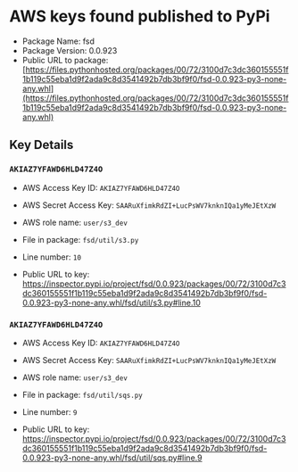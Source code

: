 # AWS keys found published to PyPi

* Package Name: fsd
* Package Version: 0.0.923
* Public URL to package: [https://files.pythonhosted.org/packages/00/72/3100d7c3dc360155551f1b119c55eba1d9f2ada9c8d3541492b7db3bf9f0/fsd-0.0.923-py3-none-any.whl](https://files.pythonhosted.org/packages/00/72/3100d7c3dc360155551f1b119c55eba1d9f2ada9c8d3541492b7db3bf9f0/fsd-0.0.923-py3-none-any.whl)

## Key Details

### `AKIAZ7YFAWD6HLD47Z4O`

* AWS Access Key ID: `AKIAZ7YFAWD6HLD47Z4O`
* AWS Secret Access Key: `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` 
* AWS role name: `user/s3_dev`
* File in package: `fsd/util/s3.py`
* Line number: `10`

* Public URL to key: https://inspector.pypi.io/project/fsd/0.0.923/packages/00/72/3100d7c3dc360155551f1b119c55eba1d9f2ada9c8d3541492b7db3bf9f0/fsd-0.0.923-py3-none-any.whl/fsd/util/s3.py#line.10



### `AKIAZ7YFAWD6HLD47Z4O`

* AWS Access Key ID: `AKIAZ7YFAWD6HLD47Z4O`
* AWS Secret Access Key: `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` 
* AWS role name: `user/s3_dev`
* File in package: `fsd/util/sqs.py`
* Line number: `9`

* Public URL to key: https://inspector.pypi.io/project/fsd/0.0.923/packages/00/72/3100d7c3dc360155551f1b119c55eba1d9f2ada9c8d3541492b7db3bf9f0/fsd-0.0.923-py3-none-any.whl/fsd/util/sqs.py#line.9


